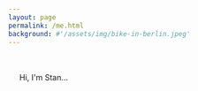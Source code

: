 ```yaml
---
layout: page
permalink: /me.html
background: #'/assets/img/bike-in-berlin.jpeg'
---
```

<div id="animated-text-container">
<p id="animated-text">Hi, I'm Stan...</P>
</div>

<script>
document.addEventListener("DOMContentLoaded", function () {
    const textElement = document.getElementById("animated-text");
    const introText = "Hi, I'm Stan...";
    const fullText = `<br><br>Currently studying many things computer science related, and working as a teacher assistant for the school of business and economics at VU university. <br><br>I help multiple companies make sense of their data as a freelancer, and am currently writing my masters' thesis about machine learning and ESG reporting at CapGemini. <br><br>
    In my free time, you'll find me working out in the mornings or discovering new music in the evenings.
    <br><br>Feel free to reach out if you like to chat, need assistance, or want to explore collaboration. I'm available! `;

    let currentText = "";
    let caretVisible = true;
    let index = 0;

    function typeIntroText() {
        if (index < introText.length) {
            currentText += introText[index];
            textElement.innerHTML = currentText + "|"; // Keep caret visible
            index++;
            setTimeout(typeIntroText, 60); // Slow typing speed for intro
        } else {
            setTimeout(removeDots, 1000); // Short pause before removing dots
        }
    }

    function removeDots() {
        if (currentText.endsWith("...")) {
            currentText = currentText.slice(0, -1); // Remove last dot
            textElement.innerHTML = currentText + "|";
            setTimeout(removeDots, 300); // Pause before removing another dot
        } else if (currentText.endsWith("..")) {
            currentText = currentText.slice(0, -1); // Remove second dot
            textElement.innerHTML = currentText + "|";
            setTimeout(() => typeText(0, currentText, 50), 500); // Start typing full text
        }
    }

    function typeText(index, currentText, delay) {
        if (index < fullText.length) {
            if (fullText.substring(index, index + 4) === "<br>") {
                currentText += "<br>";
                index += 4;
            } else {
                currentText += fullText[index];
                index++;
            }

            const acceleratedDelay = Math.max(10, delay * 0.95); // Gradually speeds up but never below 20ms
            textElement.innerHTML = currentText + "|"; // Keep caret visible
            setTimeout(() => typeText(index, currentText, acceleratedDelay), acceleratedDelay);
        } else {
            setTimeout(startFinalBlinking, 500); // Start blinking caret at the end
        }
    }

    function startFinalBlinking() {
        setInterval(() => {
            textElement.innerHTML = textElement.innerHTML.endsWith("|") 
                ? textElement.innerHTML.replace("|", "") 
                : textElement.innerHTML + "|";
        }, 500); // Blinks every 500ms
    }

    // Start typing intro text first
    typeIntroText();
});
</script>

<style>

#animated-text-container {
  display: flex;
  flex-direction: column;
  align-items: flex-start; /* Ensures text starts at the top */
  justify-content: flex-start;
  width: 100%;
  min-height: 600px; /* Ensures container has enough space */
  padding: 20px; /* Adds some spacing */
  box-sizing: border-box;
}

#animated-text {
  width: 100%;
  white-space: normal; /* Allows normal text wrapping */
}


</style>